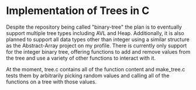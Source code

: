 # Implementation of Trees in C
Despite the repository being called "binary-tree" the plan is to eventually support multiple tree types including AVL and Heap.
Additionally, it is also planned to support all data types other than integer using a similar structure as the Abstract-Array project on my profile.
There is currently only support for the integer binary tree, offering functions to add and remove values from the tree and use a variety of other functions
to interact with it.

At the moment, tree.c contains all of the function content and make_tree.c tests them by arbitrarily picking random values and calling all of the functions on a tree with those values.
